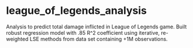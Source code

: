# league_of_legends_analysis
Analysis to predict total damage inflicted in League of Legends game. Built robust regression model with .85 R^2 coefficient using iterative, re-weighted LSE methods from data set containing +1M observations. 
